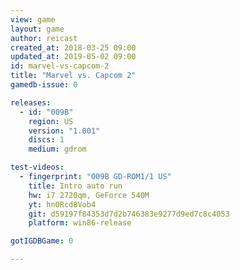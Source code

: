 ```yaml
---
view: game
layout: game
author: reicast
created_at: 2018-03-25 09:00
updated_at: 2019-05-02 09:00
id: marvel-vs-capcom-2
title: "Marvel vs. Capcom 2"
gamedb-issue: 0

releases:
  - id: "009B"
    region: US
    version: "1.001"
    discs: 1
    medium: gdrom

test-videos:
  - fingerprint: "009B GD-ROM1/1 US"
    title: Intro auto run
    hw: i7 2720qm, GeForce 540M
    yt: hn0Rcd8Vob4
    git: d59197f84353d7d2b746383e9277d9ed7c8c4053
    platform: win86-release

gotIGDBGame: 0

---
```

